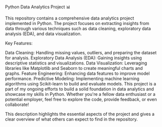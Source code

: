 Python Data Analytics Project 📊



This repository contains a comprehensive data analytics project implemented in Python. The project focuses on extracting insights from data through various techniques such as data cleaning, exploratory data analysis (EDA), and data visualization.

Key Features:

Data Cleaning: Handling missing values, outliers, and preparing the dataset for analysis.
Exploratory Data Analysis (EDA): Gaining insights using descriptive statistics and visualizations.
Data Visualization: Leveraging libraries like Matplotlib and Seaborn to create meaningful charts and graphs.
Feature Engineering: Enhancing data features to improve model performance.
Predictive Modeling: Implementing machine learning algorithms using Scikit-learn to build and evaluate models.
This project is a part of my ongoing efforts to build a solid foundation in data analytics and showcase my skills in Python. Whether you're a fellow data enthusiast or a potential employer, feel free to explore the code, provide feedback, or even collaborate!

This description highlights the essential aspects of the project and gives a clear overview of what others can expect to find in the repository.
